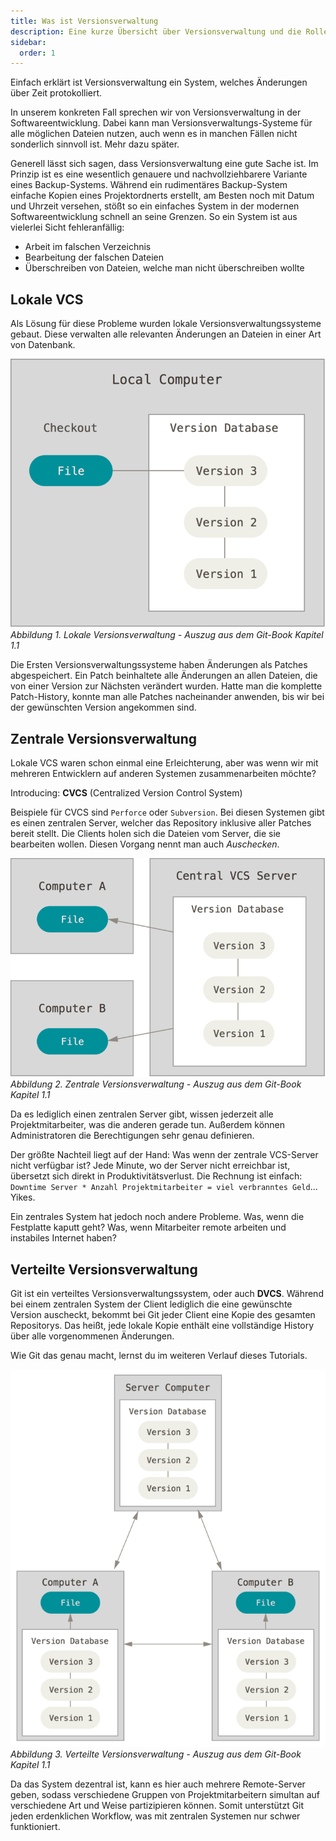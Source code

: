 ```yaml
---
title: Was ist Versionsverwaltung
description: Eine kurze Übersicht über Versionsverwaltung und die Rolle von Git in der modernen Softwareentwicklung und darüber hinaus.
sidebar:
  order: 1
---
```


Einfach erklärt ist Versionsverwaltung ein System, welches Änderungen über Zeit protokolliert.

In unserem konkreten Fall sprechen wir von Versionsverwaltung in der Softwareentwicklung. Dabei kann man Versionsverwaltungs-Systeme für alle möglichen Dateien nutzen, auch wenn es in manchen Fällen nicht sonderlich sinnvoll ist. Mehr dazu später.

Generell lässt sich sagen, dass Versionsverwaltung eine gute Sache ist. Im Prinzip ist es eine wesentlich genauere und nachvollziehbarere Variante eines Backup-Systems. Während ein rudimentäres Backup-System einfache Kopien eines Projektordnerts erstellt, am Besten noch mit Datum und Uhrzeit versehen, stößt so ein einfaches System in der modernen Softwareentwicklung schnell an seine Grenzen. So ein System ist aus vielerlei Sicht fehleranfällig:

- Arbeit im falschen Verzeichnis
- Bearbeitung der falschen Dateien
- Überschreiben von Dateien, welche man nicht überschreiben wollte

## Lokale VCS

Als Lösung für diese Probleme wurden lokale Versionsverwaltungssysteme gebaut. Diese verwalten alle relevanten Änderungen an Dateien in einer Art von Datenbank.

![](../assets/local.png)
*Abbildung 1. Lokale Versionsverwaltung - Auszug aus dem Git-Book Kapitel 1.1*

Die Ersten Versionsverwaltungssysteme haben Änderungen als Patches abgespeichert. Ein Patch beinhaltete alle Änderungen an allen Dateien, die von einer Version zur Nächsten verändert wurden. Hatte man die komplette Patch-History, konnte man alle Patches nacheinander anwenden, bis wir bei der gewünschten Version angekommen sind.

## Zentrale Versionsverwaltung

Lokale VCS waren schon einmal eine Erleichterung, aber was wenn wir mit mehreren Entwicklern auf anderen Systemen zusammenarbeiten möchte? 

Introducing: **CVCS** (Centralized Version Control System)

Beispiele für CVCS sind `Perforce` oder `Subversion`. Bei diesen Systemen gibt es einen zentralen Server, welcher das Repository inklusive aller Patches bereit stellt. Die Clients holen sich die Dateien vom Server, die sie bearbeiten wollen. Diesen Vorgang nennt man auch *Auschecken*.

![](../assets/centralized.png)
*Abbildung 2. Zentrale Versionsverwaltung - Auszug aus dem Git-Book Kapitel 1.1*

Da es lediglich einen zentralen Server gibt, wissen jederzeit alle Projektmitarbeiter, was die anderen gerade tun. Außerdem können Administratoren die Berechtigungen sehr genau definieren.

Der größte Nachteil liegt auf der Hand: Was wenn der zentrale VCS-Server nicht verfügbar ist? Jede Minute, wo der Server nicht erreichbar ist, übersetzt sich direkt in Produktivitätsverlust. Die Rechnung ist einfach: `Downtime Server * Anzahl Projektmitarbeiter = viel verbranntes Geld`... Yikes.

Ein zentrales System hat jedoch noch andere Probleme. Was, wenn die Festplatte kaputt geht? Was, wenn Mitarbeiter remote arbeiten und instabiles Internet haben? 

## Verteilte Versionsverwaltung

Git ist ein verteiltes Versionsverwaltungssystem, oder auch **DVCS**. Während bei einem zentralen System der Client lediglich die eine gewünschte Version auscheckt, bekommt bei Git jeder Client eine Kopie des gesamten Repositorys.
Das heißt, jede lokale Kopie enthält eine vollständige History über alle vorgenommenen Änderungen.

Wie Git das genau macht, lernst du im weiteren Verlauf dieses Tutorials. 

![](../assets/distributed.png)
*Abbildung 3. Verteilte Versionsverwaltung - Auszug aus dem Git-Book Kapitel 1.1*

Da das System dezentral ist, kann es hier auch mehrere Remote-Server geben, sodass verschiedene Gruppen von Projektmitarbeitern simultan auf verschiedene Art und Weise partizipieren können. Somit unterstützt Git jeden erdenklichen Workflow, was mit zentralen Systemen nur schwer funktioniert.